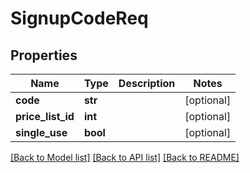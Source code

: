 # SignupCodeReq

## Properties
Name | Type | Description | Notes
------------ | ------------- | ------------- | -------------
**code** | **str** |  | [optional] 
**price_list_id** | **int** |  | [optional] 
**single_use** | **bool** |  | [optional] 

[[Back to Model list]](../README.md#documentation-for-models) [[Back to API list]](../README.md#documentation-for-api-endpoints) [[Back to README]](../README.md)


